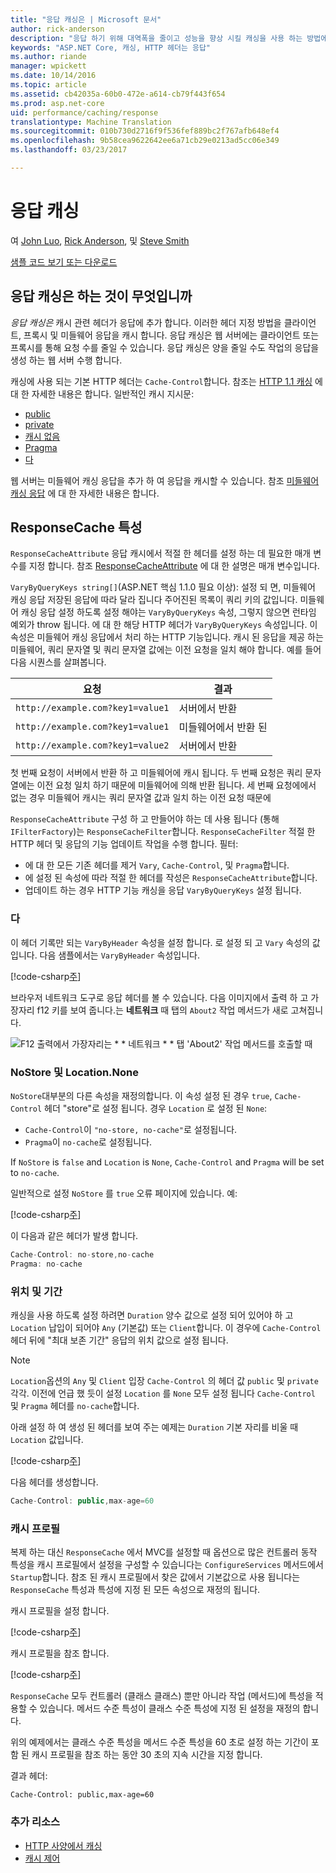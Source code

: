 ```yaml
---
title: "응답 캐싱은 | Microsoft 문서"
author: rick-anderson
description: "응답 하기 위해 대역폭을 줄이고 성능을 향상 시킬 캐싱을 사용 하는 방법에 설명 합니다."
keywords: "ASP.NET Core, 캐싱, HTTP 헤더는 응답"
ms.author: riande
manager: wpickett
ms.date: 10/14/2016
ms.topic: article
ms.assetid: cb42035a-60b0-472e-a614-cb79f443f654
ms.prod: asp.net-core
uid: performance/caching/response
translationtype: Machine Translation
ms.sourcegitcommit: 010b730d2716f9f536fef889bc2f767afb648ef4
ms.openlocfilehash: 9b58cea9622642ee6a71cb29e0213ad5cc06e349
ms.lasthandoff: 03/23/2017

---
```

# <a name="response-caching"></a>응답 캐싱

여 [John Luo](https://github.com/JunTaoLuo), [Rick Anderson](https://twitter.com/RickAndMSFT), 및 [Steve Smith](http://ardalis.com)

[샘플 코드 보기 또는 다운로드](https://github.com/aspnet/Docs/tree/master/aspnetcore/performance/caching/response/sample)

## <a name="what-is-response-caching"></a>응답 캐싱은 하는 것이 무엇입니까

*응답 캐싱은* 캐시 관련 헤더가 응답에 추가 합니다. 이러한 헤더 지정 방법을 클라이언트, 프록시 및 미들웨어 응답을 캐시 합니다. 응답 캐싱은 웹 서버에는 클라이언트 또는 프록시를 통해 요청 수를 줄일 수 있습니다. 응답 캐싱은 양을 줄일 수도 작업의 응답을 생성 하는 웹 서버 수행 합니다. 

캐싱에 사용 되는 기본 HTTP 헤더는 `Cache-Control`합니다. 참조는 [HTTP 1.1 캐싱](https://tools.ietf.org/html/rfc7234#section-5.2) 에 대 한 자세한 내용은 합니다. 일반적인 캐시 지시문:

* [public](https://tools.ietf.org/html/rfc7234#section-5.2.2.5)
* [private](https://tools.ietf.org/html/rfc7234#section-5.2.2.6)
* [캐시 없음](https://tools.ietf.org/html/rfc7234#section-5.2.1.4)
* [Pragma](https://tools.ietf.org/html/rfc7234#section-5.4)
* [다](https://tools.ietf.org/html/rfc7231#section-7.1.4)

웹 서버는 미들웨어 캐싱 응답을 추가 하 여 응답을 캐시할 수 있습니다. 참조 [미들웨어 캐싱 응답](middleware.md) 에 대 한 자세한 내용은 합니다.

## <a name="responsecache-attribute"></a>ResponseCache 특성

`ResponseCacheAttribute` 응답 캐시에서 적절 한 헤더를 설정 하는 데 필요한 매개 변수를 지정 합니다. 참조 [ResponseCacheAttribute](https://docs.microsoft.com/en-us/aspnet/core/api/microsoft.aspnetcore.mvc.responsecacheattribute) 에 대 한 설명은 매개 변수입니다.

`VaryByQueryKeys string[]`(ASP.NET 핵심 1.1.0 필요 이상): 설정 되 면, 미들웨어 캐싱 응답 저장된 응답에 따라 달라 집니다 주어진된 목록이 쿼리 키의 값입니다. 미들웨어 캐싱 응답 설정 하도록 설정 해야는 `VaryByQueryKeys` 속성, 그렇지 않으면 런타임 예외가 throw 됩니다. 에 대 한 해당 HTTP 헤더가 `VaryByQueryKeys` 속성입니다. 이 속성은 미들웨어 캐싱 응답에서 처리 하는 HTTP 기능입니다. 캐시 된 응답을 제공 하는 미들웨어, 쿼리 문자열 및 쿼리 문자열 값에는 이전 요청을 일치 해야 합니다. 예를 들어 다음 시퀀스를 살펴봅니다.

| 요청          | 결과 |
| ----------------- | ------------ | 
| `http://example.com?key1=value1` | 서버에서 반환 |
| `http://example.com?key1=value1` | 미들웨어에서 반환 된 |
| `http://example.com?key1=value2` | 서버에서 반환 |

첫 번째 요청이 서버에서 반환 하 고 미들웨어에 캐시 됩니다. 두 번째 요청은 쿼리 문자열에는 이전 요청 일치 하기 때문에 미들웨어에 의해 반환 됩니다. 세 번째 요청에에서 없는 경우 미들웨어 캐시는 쿼리 문자열 값과 일치 하는 이전 요청 때문에 

`ResponseCacheAttribute` 구성 하 고 만들어야 하는 데 사용 됩니다 (통해 `IFilterFactory`)는 `ResponseCacheFilter`합니다. `ResponseCacheFilter` 적절 한 HTTP 헤더 및 응답의 기능 업데이트 작업을 수행 합니다. 필터:

* 에 대 한 모든 기존 헤더를 제거 `Vary`, `Cache-Control`, 및 `Pragma`합니다. 
* 에 설정 된 속성에 따라 적절 한 헤더를 작성은 `ResponseCacheAttribute`합니다. 
* 업데이트 하는 경우 HTTP 기능 캐싱을 응답 `VaryByQueryKeys` 설정 됩니다.

### <a name="vary"></a>다

이 헤더 기록만 되는 `VaryByHeader` 속성을 설정 합니다. 로 설정 되 고 `Vary` 속성의 값입니다. 다음 샘플에서는 `VaryByHeader` 속성입니다.

[!code-csharp[주](response/sample/Controllers/HomeController.cs?name=snippet_VaryByHeader&highlight=1)]

브라우저 네트워크 도구로 응답 헤더를 볼 수 있습니다. 다음 이미지에서 출력 하 고 가장자리 f12 키를 보여 줍니다.는 **네트워크** 때 탭의 `About2` 작업 메서드가 새로 고쳐집니다. 

![F12 출력에서 가장자리는 * * 네트워크 * * 탭 'About2' 작업 메서드를 호출할 때](response/_static/vary.png)

### <a name="nostore-and-locationnone"></a>NoStore 및 Location.None

`NoStore`대부분의 다른 속성을 재정의합니다. 이 속성 설정 된 경우 `true`, `Cache-Control` 헤더 "store"로 설정 됩니다. 경우 `Location` 로 설정 된 `None`:

* `Cache-Control`이 `"no-store, no-cache"`로 설정됩니다. 
* `Pragma`이 `no-cache`로 설정됩니다. 

If `NoStore` is `false` and `Location` is `None`,  `Cache-Control` and `Pragma` will be set to `no-cache`.

일반적으로 설정 `NoStore` 를 `true` 오류 페이지에 있습니다. 예:

[!code-csharp[주](response/sample/Controllers/HomeController.cs?name=snippet1&highlight=1)]

이 다음과 같은 헤더가 발생 합니다.

```javascript
Cache-Control: no-store,no-cache
Pragma: no-cache
```

### <a name="location-and-duration"></a>위치 및 기간

캐싱을 사용 하도록 설정 하려면 `Duration` 양수 값으로 설정 되어 있어야 하 고 `Location` 납입이 되어야 `Any` (기본값) 또는 `Client`합니다. 이 경우에 `Cache-Control` 헤더 뒤에 "최대 보존 기간" 응답의 위치 값으로 설정 됩니다.

> [!NOTE]
> `Location`옵션의 `Any` 및 `Client` 입장 `Cache-Control` 의 헤더 값 `public` 및 `private`각각. 이전에 언급 했 듯이 설정 `Location` 를 `None` 모두 설정 됩니다 `Cache-Control` 및 `Pragma` 헤더를 `no-cache`합니다.

아래 설정 하 여 생성 된 헤더를 보여 주는 예제는 `Duration` 기본 자리를 비울 때 `Location` 값입니다.

[!code-csharp[주](response/sample/Controllers/HomeController.cs?name=snippet_duration&highlight=1)]

다음 헤더를 생성합니다.

```javascript
Cache-Control: public,max-age=60
   ```

### <a name="cache-profiles"></a>캐시 프로필

복제 하는 대신 `ResponseCache` 에서 MVC를 설정할 때 옵션으로 많은 컨트롤러 동작 특성을 캐시 프로필에서 설정을 구성할 수 있습니다는 `ConfigureServices` 메서드에서 `Startup`합니다. 참조 된 캐시 프로필에서 찾은 값에서 기본값으로 사용 됩니다는 `ResponseCache` 특성과 특성에 지정 된 모든 속성으로 재정의 됩니다.

캐시 프로필을 설정 합니다.

[!code-csharp[주](response/sample/Startup.cs?name=snippet1)] 

캐시 프로필을 참조 합니다.

[!code-csharp[주](response/sample/Controllers/HomeController.cs?name=snippet_controller&highlight=1,4)]

`ResponseCache` 모두 컨트롤러 (클래스 클래스) 뿐만 아니라 작업 (메서드)에 특성을 적용할 수 있습니다. 메서드 수준 특성이 클래스 수준 특성에 지정 된 설정을 재정의 합니다.

위의 예제에서는 클래스 수준 특성을 메서드 수준 특성을 60 초로 설정 하는 기간이 포함 된 캐시 프로필을 참조 하는 동안 30 초의 지속 시간을 지정 합니다.

결과 헤더:

```
Cache-Control: public,max-age=60
   ```

  ### <a name="additional-resources"></a>추가 리소스

* [HTTP 사양에서 캐싱](https://tools.ietf.org/html/rfc7234#section-3)
* [캐시 제어](https://www.w3.org/Protocols/rfc2616/rfc2616-sec14.html#sec14.9)

